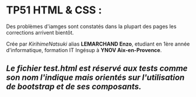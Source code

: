 TP51 HTML & CSS :
==
Des problèmes d'iamges sont constatés dans la plupart des pages les corrections arrivent bientôt.

Crée par *KirihimeNatsuki* alias **LEMARCHAND Enzo**,
etudiant en 1ère année d'informatique, formation IT Ingésup à 
**YNOV Aix-en-Provence**.


*Le fichier test.html est réservé aux tests comme son nom l'indique mais 
orientés sur l'utilisation de bootstrap et de ses composants.*
-
